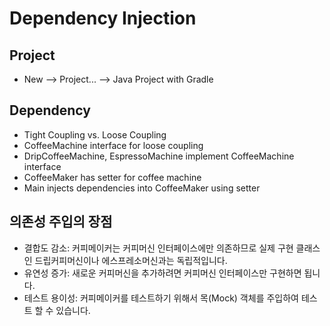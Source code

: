# Dependency Injection

## Project
- New --> Project... --> Java Project with Gradle

## Dependency
- Tight Coupling vs. Loose Coupling
- CoffeeMachine interface for loose coupling
- DripCoffeeMachine, EspressoMachine implement CoffeeMachine interface
- CoffeeMaker has setter for coffee machine
- Main injects dependencies into CoffeeMaker using setter

## 의존성 주입의 장점
- 결합도 감소: 커피메이커는 커피머신 인터페이스에만 의존하므로 실제 구현 클래스인 드립커피머신이나 에스프레소머신과는 독립적입니다.
- 유연성 증가: 새로운 커피머신을 추가하려면 커피머신 인터페이스만 구현하면 됩니다.
- 테스트 용이성: 커피메이커를 테스트하기 위해서 목(Mock) 객체를 주입하여 테스트 할 수 있습니다.